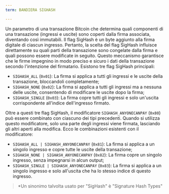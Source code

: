 ```yaml
---
term: BANDIERA SIGHASH

---
```

Un parametro di una transazione Bitcoin che determina quali componenti di una transazione (ingressi e uscite) sono coperti dalla firma associata, diventando così immutabili. Il flag SigHash è un byte aggiunto alla firma digitale di ciascun ingresso. Pertanto, la scelta del flag SigHash influisce direttamente su quali parti della transazione sono congelate dalla firma e quali possono essere modificate in seguito. Questo meccanismo garantisce che le firme impegnino in modo preciso e sicuro i dati della transazione secondo l'intenzione del firmatario. Esistono tre flag SigHash principali:


- `SIGHASH_ALL` (`0x01`): La firma si applica a tutti gli ingressi e le uscite della transazione, bloccandoli completamente;
- `SIGHASH_NONE` (`0x02`): La firma si applica a tutti gli ingressi ma a nessuna delle uscite, consentendo di modificare le uscite dopo la firma;
- `SIGHASH_SINGLE` (`0x03`): La firma copre tutti gli ingressi e solo un'uscita corrispondente all'indice dell'ingresso firmato.

Oltre a questi tre flag SigHash, il modificatore `SIGHASH_ANYONECANPAY` (`0x80`) può essere combinato con ciascuno dei tipi precedenti. Quando si utilizza questo modificatore, solo una parte degli ingressi viene firmata, lasciando gli altri aperti alla modifica. Ecco le combinazioni esistenti con il modificatore:


- `SIGHASH_ALL | SIGHASH_ANYONECANPAY` (`0x81`): La firma si applica a un singolo ingresso e copre tutte le uscite della transazione;
- `SIGHASH_NONE | SIGHASH_ANYONECANPAY` (`0x82`): La firma copre un singolo ingresso, senza impegnarsi in alcun output;
- `SIGHASH_SINGLE | SIGHASH_ANYONECANPAY` (`0x83`): La firma si applica a un singolo ingresso e solo all'uscita che ha lo stesso indice di questo ingresso.

> *Un sinonimo talvolta usato per "SigHash" è "Signature Hash Types"